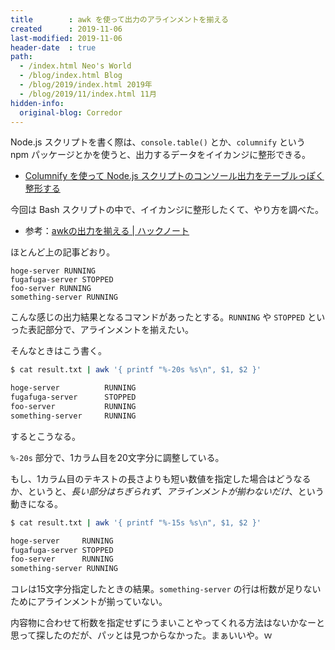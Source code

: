 ```yaml
---
title        : awk を使って出力のアラインメントを揃える
created      : 2019-11-06
last-modified: 2019-11-06
header-date  : true
path:
  - /index.html Neo's World
  - /blog/index.html Blog
  - /blog/2019/index.html 2019年
  - /blog/2019/11/index.html 11月
hidden-info:
  original-blog: Corredor
---
```


Node.js スクリプトを書く際は、`console.table()` とか、`columnify` という npm パッケージとかを使うと、出力するデータをイイカンジに整形できる。

- [Columnify を使って Node.js スクリプトのコンソール出力をテーブルっぽく整形する](/blog/2019/01/08-01.html)

今回は Bash スクリプトの中で、イイカンジに整形したくて、やり方を調べた。

- 参考：[awkの出力を揃える | ハックノート](https://hacknote.jp/archives/9939/)

ほとんど上の記事どおり。

```
hoge-server RUNNING
fugafuga-server STOPPED
foo-server RUNNING
something-server RUNNING
```

こんな感じの出力結果となるコマンドがあったとする。`RUNNING` や `STOPPED` といった表記部分で、アラインメントを揃えたい。

そんなときはこう書く。

```bash
$ cat result.txt | awk '{ printf "%-20s %s\n", $1, $2 }'

hoge-server          RUNNING
fugafuga-server      STOPPED
foo-server           RUNNING
something-server     RUNNING
```

するとこうなる。

`%-20s` 部分で、1カラム目を20文字分に調整している。

もし、1カラム目のテキストの長さよりも短い数値を指定した場合はどうなるか、というと、_長い部分はちぎられず、アラインメントが揃わないだけ_、という動きになる。

```bash
$ cat result.txt | awk '{ printf "%-15s %s\n", $1, $2 }'

hoge-server     RUNNING
fugafuga-server STOPPED
foo-server      RUNNING
something-server RUNNING
```

コレは15文字分指定したときの結果。`something-server` の行は桁数が足りないためにアラインメントが揃っていない。

内容物に合わせて桁数を指定せずにうまいことやってくれる方法はないかなーと思って探したのだが、パッとは見つからなかった。まぁいいや。ｗ
